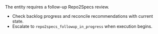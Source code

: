 The entity requires a follow-up Repo2Specs review.

- Check backlog progress and reconcile recommendations with current state.
- Escalate to `repo2specs_followup_in_progress` when execution begins.

